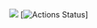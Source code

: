 <a href="https://codeclimate.com/github/shhama/python-project-50/maintainability"><img src="https://api.codeclimate.com/v1/badges/cf71ff52c98e562d0f05/maintainability" /></a>
[![Actions Status](https://github.com/shhama/python-project-50/workflows/hexlet-check/badge.svg)]
